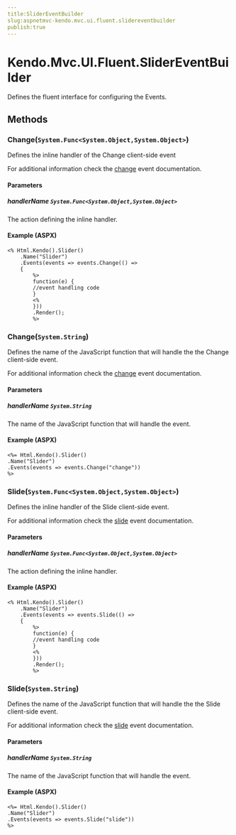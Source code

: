 ```yaml
---
title:SliderEventBuilder
slug:aspnetmvc-kendo.mvc.ui.fluent.slidereventbuilder
publish:true
---
```


# Kendo.Mvc.UI.Fluent.SliderEventBuilder
Defines the fluent interface for configuring the Events.



## Methods

### Change(`System.Func<System.Object,System.Object>`)
Defines the inline handler of the Change client-side event

For additional information check the [change](/api/web/slider#events-change) event documentation.


#### Parameters

##### handlerName `System.Func<System.Object,System.Object>`
The action defining the inline handler.




#### Example (ASPX)
    <% Html.Kendo().Slider()
        .Name("Slider")
        .Events(events => events.Change(() =>
        {
            %>
            function(e) {
            //event handling code
            }
            <%
            }))
            .Render();
            %>


### Change(`System.String`)
Defines the name of the JavaScript function that will handle the the Change client-side event.

For additional information check the [change](/api/web/slider#events-change) event documentation.


#### Parameters

##### handlerName `System.String`
The name of the JavaScript function that will handle the event.




#### Example (ASPX)
    <%= Html.Kendo().Slider()
    .Name("Slider")
    .Events(events => events.Change("change"))
    %>


### Slide(`System.Func<System.Object,System.Object>`)
Defines the inline handler of the Slide client-side event.

For additional information check the [slide](/api/web/slider#events-slide) event documentation.


#### Parameters

##### handlerName `System.Func<System.Object,System.Object>`
The action defining the inline handler.




#### Example (ASPX)
    <% Html.Kendo().Slider()
        .Name("Slider")
        .Events(events => events.Slide(() =>
        {
            %>
            function(e) {
            //event handling code
            }
            <%
            }))
            .Render();
            %>


### Slide(`System.String`)
Defines the name of the JavaScript function that will handle the the Slide client-side event.

For additional information check the [slide](/api/web/slider#events-slide) event documentation.


#### Parameters

##### handlerName `System.String`
The name of the JavaScript function that will handle the event.




#### Example (ASPX)
    <%= Html.Kendo().Slider()
    .Name("Slider")
    .Events(events => events.Slide("slide"))
    %>



